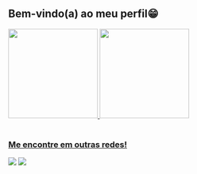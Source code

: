 ## Bem-vindo(a) ao meu perfil😁

 <div>
   <a href="https://github.com/Larissa-Morais">
   <img height="180em" src="https://github-readme-stats.vercel.app/api?username=Larissa-Morais&show_icons=true&theme=radical&include_all_commits=true&count_private=true"/>
   <img height="180em" src="https://github-readme-stats.vercel.app/api/top-langs/?username=Larissa-Morais&layout=compact&langs_count=6&theme=radical"/>
</div>
    
<!--<div style="display: inline_block"><br>
  <img align="center" alt="Js" height="30" width="40" src="https://raw.githubusercontent.com/devicons/devicon/master/icons/javascript/javascript-plain.svg">
  <img align="center" alt="HTML" height="30" width="40" src="https://raw.githubusercontent.com/devicons/devicon/master/icons/html5/html5-original.svg">
  <img align="center" alt="CSS" height="30" width="40" src="https://raw.githubusercontent.com/devicons/devicon/master/icons/css3/css3-original.svg">
</div>-->
 
<br>
 
### Me encontre em outras redes! 
 
<div> 
 <!-- <a href="" target="_blank"><img src="https://img.shields.io/badge/-Instagram-%23E4405F?style=for-the-badge&logo=instagram&logoColor=white" target="_blank"></a> -->
  <a href = "larissamatheus1007@gmail.com"><img src="https://img.shields.io/badge/-Gmail-%23333?style=for-the-badge&logo=gmail&logoColor=white" target="_blank"></a>
  <a href="https://www.linkedin.com/in/larissa-morais-592579270/?trk=opento_sprofile_topcard" target="_blank"><img src="https://img.shields.io/badge/-LinkedIn-%230077B5?style=for-the-badge&logo=linkedin&logoColor=white" target="_blank"></a>
</div>
